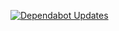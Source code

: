 [![Dependabot Updates](https://github.com/jagadam97/nginx-logger/actions/workflows/dependabot/dependabot-updates/badge.svg?branch=master)](https://github.com/jagadam97/nginx-logger/actions/workflows/dependabot/dependabot-updates)

